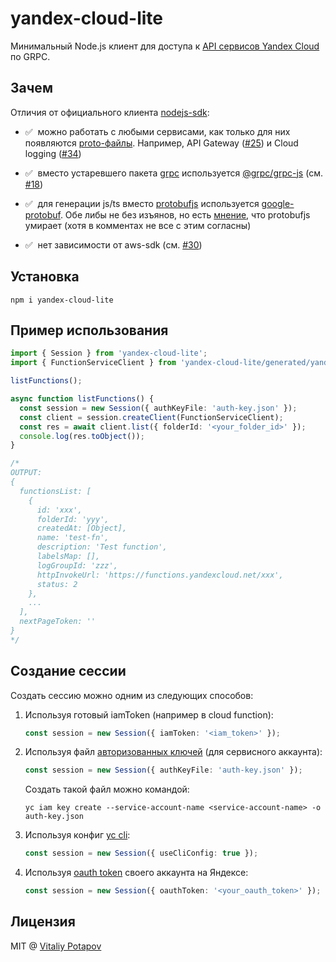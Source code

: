 # yandex-cloud-lite
Минимальный Node.js клиент для доступа к [API сервисов Yandex Cloud](https://cloud.yandex.ru/docs/api-design-guide) по GRPC.

## Зачем
Отличия от официального клиента [nodejs-sdk](https://github.com/yandex-cloud/nodejs-sdk):

* ✅ &nbsp;можно работать с любыми сервисами, как только для них появляются [proto-файлы](https://github.com/yandex-cloud/cloudapi). Например, API Gateway ([#25](https://github.com/yandex-cloud/nodejs-sdk/issues/25)) и Cloud logging ([#34](https://github.com/yandex-cloud/nodejs-sdk/issues/34))

* ✅ &nbsp;вместо устаревшего пакета [grpc](https://www.npmjs.com/package/grpc#nodejs-grpc-library) используется [@grpc/grpc-js](https://www.npmjs.com/package/@grpc/grpc-js) (см. [#18](https://github.com/yandex-cloud/nodejs-sdk/issues/18))

* ✅ &nbsp;для генерации js/ts вместо [protobufjs](https://github.com/protobufjs/protobuf.js) используется [google-protobuf](https://github.com/protocolbuffers/protobuf/tree/master/js). Обе либы не без изъянов, но есть [мнение](https://github.com/protobufjs/protobuf.js/issues/1327), что protobufjs умирает (хотя в комментах не все с этим согласны)

* ✅ &nbsp;нет зависимости от aws-sdk (см. [#30](https://github.com/yandex-cloud/nodejs-sdk/issues/18))

## Установка
```
npm i yandex-cloud-lite
```

## Пример использования
```ts
import { Session } from 'yandex-cloud-lite';
import { FunctionServiceClient } from 'yandex-cloud-lite/generated/yandex/cloud/serverless/functions/v1/function_service_grpc_pb';

listFunctions();

async function listFunctions() {
  const session = new Session({ authKeyFile: 'auth-key.json' });
  const client = session.createClient(FunctionServiceClient);
  const res = await client.list({ folderId: '<your_folder_id>' });
  console.log(res.toObject());
}

/*
OUTPUT:
{
  functionsList: [
    {
      id: 'xxx',
      folderId: 'yyy',
      createdAt: [Object],
      name: 'test-fn',
      description: 'Test function',
      labelsMap: [],
      logGroupId: 'zzz',
      httpInvokeUrl: 'https://functions.yandexcloud.net/xxx',
      status: 2
    },
    ...
  ],
  nextPageToken: ''
}
*/
```

## Создание сессии
Создать сессию можно одним из следующих способов:

1. Используя готовый iamToken (например в cloud function):
   ```ts
   const session = new Session({ iamToken: '<iam_token>' });
   ```

2. Используя файл [авторизованных ключей](https://cloud.yandex.ru/docs/iam/operations/authorized-key/create) (для сервисного аккаунта):
   ```ts
   const session = new Session({ authKeyFile: 'auth-key.json' });
   ```
   Создать такой файл можно командой:
   ```
   yc iam key create --service-account-name <service-account-name> -o auth-key.json
   ```
3. Используя конфиг [yc cli](https://cloud.yandex.ru/docs/cli/):
   ```ts
   const session = new Session({ useCliConfig: true });
   ```

4. Используя [oauth token](https://cloud.yandex.ru/docs/iam/operations/iam-token/create) своего аккаунта на Яндексе:
   ```ts
   const session = new Session({ oauthToken: '<your_oauth_token>' });
   ```

## Лицензия
MIT @ [Vitaliy Potapov](https://github.com/vitalets)
